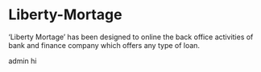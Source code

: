 # Liberty-Mortage
‘Liberty Mortage’ has been 
designed to online the back office activities of bank and finance 
company which offers any type of loan.

admin hi

